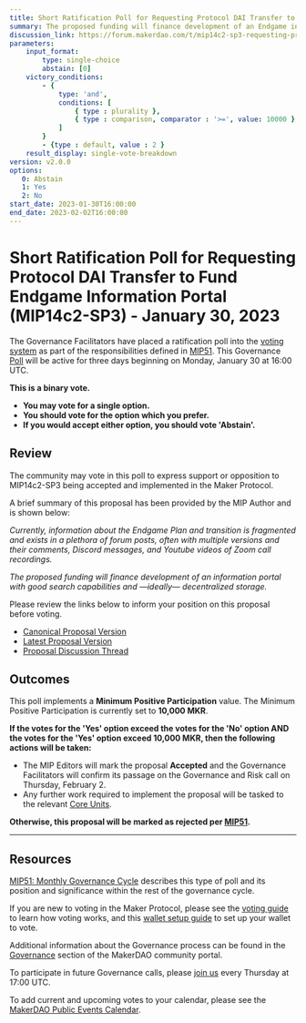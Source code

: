 ```yaml
---
title: Short Ratification Poll for Requesting Protocol DAI Transfer to Fund Endgame Information Portal (MIP14c2-SP3) - January 30, 2023
summary: The proposed funding will finance development of an Endgame information portal with good search capabilities and, ideally, decentralized storage.
discussion_link: https://forum.makerdao.com/t/mip14c2-sp3-requesting-protocol-dai-transfer-to-fund-endgame-information-portal/19370
parameters:
    input_format:
        type: single-choice
        abstain: [0]
    victory_conditions:
        - {
            type: 'and',
            conditions: [
                { type : plurality },
                { type : comparison, comparator : '>=', value: 10000 }
            ]
        }
        - {type : default, value : 2 }
    result_display: single-vote-breakdown
version: v2.0.0
options:
   0: Abstain
   1: Yes
   2: No
start_date: 2023-01-30T16:00:00
end_date: 2023-02-02T16:00:00
---
```

# Short Ratification Poll for Requesting Protocol DAI Transfer to Fund Endgame Information Portal (MIP14c2-SP3) - January 30, 2023

The Governance Facilitators have placed a ratification poll into the [voting system](https://vote.makerdao.com/polling) as part of the responsibilities defined in [MIP51](https://mips.makerdao.com/mips/details/MIP51). This Governance [Poll](https://community-development.makerdao.com/en/learn/governance/on-chain-gov) will be active for three days beginning on Monday, January 30 at 16:00 UTC.

**This is a binary vote.**
- **You may vote for a single option.**
- **You should vote for the option which you prefer.**
- **If you would accept either option, you should vote 'Abstain'.**

## Review

The community may vote in this poll to express support or opposition to MIP14c2-SP3 being accepted and implemented in the Maker Protocol.

A brief summary of this proposal has been provided by the MIP Author and is shown below:

*Currently, information about the Endgame Plan and transition is fragmented and exists in a plethora of forum posts, often with multiple versions and their comments, Discord messages, and Youtube videos of Zoom call recordings.*

*The proposed funding will finance development of an information portal with good search capabilities and —ideally— decentralized storage.*

Please review the links below to inform your position on this proposal before voting.
* [Canonical Proposal Version](https://github.com/makerdao/mips/blob/e71a56bb6e5cced0cdc320806eff2a4b06bbccd4/MIP14/MIP14c2-Subproposals/MIP14c2-SP3.md)
* [Latest Proposal Version](https://mips.makerdao.com/mips/details/MIP14c2SP3)
* [Proposal Discussion Thread](https://forum.makerdao.com/t/mip14c2-sp3-requesting-protocol-dai-transfer-to-fund-endgame-information-portal/19370)

## Outcomes

This poll implements a **Minimum Positive Participation** value. The Minimum Positive Participation is currently set to **10,000 MKR**.

**If the votes for the 'Yes' option exceed the votes for the 'No' option AND the votes for the 'Yes' option exceed 10,000 MKR, then the following actions will be taken:**
* The MIP Editors will mark the proposal **Accepted** and the Governance Facilitators will confirm its passage on the Governance and Risk call on Thursday, February 2.
* Any further work required to implement the proposal will be tasked to the relevant [Core Units](https://mips.makerdao.com/mips/details/MIP38#mip38c2-core-unit-state).

**Otherwise, this proposal will be marked as rejected per [MIP51](https://mips.makerdao.com/mips/details/MIP51#mip51c2-ratification-poll).**

---

## Resources

[MIP51: Monthly Governance Cycle](https://mips.makerdao.com/mips/details/MIP51) describes this type of poll and its position and significance within the rest of the governance cycle.

If you are new to voting in the Maker Protocol, please see the [voting guide](https://community-development.makerdao.com/en/learn/governance/how-voting-works/) to learn how voting works, and this [wallet setup guide](https://community-development.makerdao.com/en/learn/governance/voting-setup/) to set up your wallet to vote.

Additional information about the Governance process can be found in the [Governance](https://community-development.makerdao.com/en/learn/governance) section of the MakerDAO community portal.

To participate in future Governance calls, please [join us](https://github.com/makerdao/community/tree/master/governance/governance-and-risk-meetings) every Thursday at 17:00 UTC.

To add current and upcoming votes to your calendar, please see the [MakerDAO Public Events Calendar](https://calendar.google.com/calendar/embed?src=makerdao.com_3efhm2ghipksegl009ktniomdk%40group.calendar.google.com&ctz=UTC&mode=week&showCalendars=0&showPrint=0).

